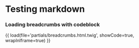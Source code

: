 # Testing markdown

### Loading breadcrumbs with codeblock
{{ load(file='partials/breadcrumbs.html.twig', showCode=true, wrapInIframe=true) }}